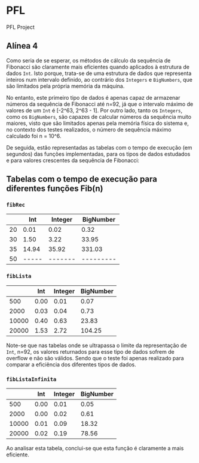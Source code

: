 # PFL
PFL Project



## Alínea 4
Como seria de se esperar, os métodos de cálculo da sequência de Fibonacci são claramente mais eficientes quando aplicados à estrutura de dados `Int`. Isto porque, trata-se de uma estrutura de dados que representa inteiros num intervalo definido, ao contrário dos `Integers` e `BigNumbers`, que são limitados pela própria memória da máquina. 

No entanto, este primeiro tipo de dados é apenas capaz de armazenar números da sequência de Fibonacci até n=92, já que o intervalo máximo de valores de um `Int` é [-2^63, 2^63 - 1]. Por outro lado, tanto os `Integers`, como os `BigNumbers`, são capazes de calcular números da sequência muito maiores, visto que são limitados apenas pela memória física do sistema e, no contexto dos testes realizados, o número de sequência máximo calculado foi n = 10^6.

De seguida, estão representadas as tabelas com o tempo de execução (em segundos) das funções implementadas, para os tipos de dados estudados e para valores crescentes da sequência de Fibonacci: 

## Tabelas com o tempo de execução para diferentes funções Fib(n)

### `fibRec`

|    | Int   | Integer | BigNumber |
|----|-------|---------|-----------|
| 20 | 0.01  | 0.02    | 0.32      |
| 30 | 1.50  | 3.22    | 33.95     |
| 35 | 14.94 | 35.92   | 331.03    |
| 50 | ----- | ------- | --------- |

### `fibLista`

|       | Int  | Integer | BigNumber |
|-------|------|---------|-----------|
| 500   | 0.00 | 0.01    | 0.07      |
| 2000  | 0.03 | 0.04    | 0.73      |
| 10000 | 0.40 | 0.63    | 23.83     |
| 20000 | 1.53 | 2.72    | 104.25    |

Note-se que nas tabelas onde se ultrapassa o limite da representação de `Int`, n=92, os valores returnados para esse tipo de dados sofrem de overflow e não são válidos. Sendo que o teste foi apenas realizado para comparar a eficiência dos diferentes tipos de dados.

### `fibListaInfinita`

|       | Int  | Integer | BigNumber |
|-------|------|---------|-----------|
| 500   | 0.00 | 0.01    | 0.05      |
| 2000  | 0.00 | 0.02    | 0.61      |
| 10000 | 0.01 | 0.09    | 18.32     |
| 20000 | 0.02 | 0.19    | 78.56     |

Ao analisar esta tabela, conclui-se que esta função é claramente a mais eficiente.
